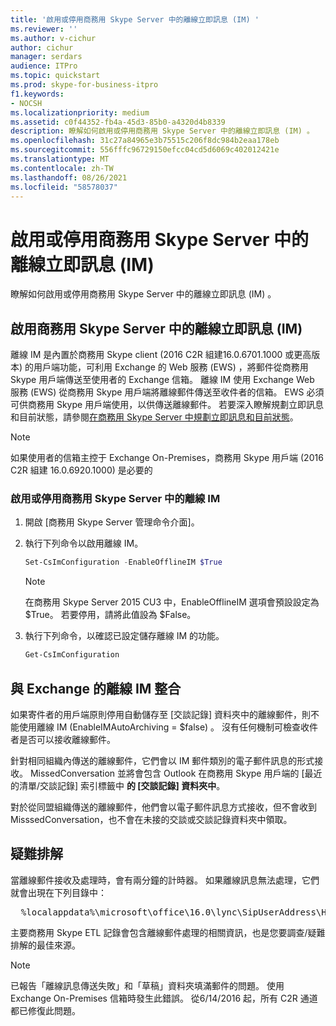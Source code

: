 ```yaml
---
title: '啟用或停用商務用 Skype Server 中的離線立即訊息 (IM) '
ms.reviewer: ''
ms.author: v-cichur
author: cichur
manager: serdars
audience: ITPro
ms.topic: quickstart
ms.prod: skype-for-business-itpro
f1.keywords:
- NOCSH
ms.localizationpriority: medium
ms.assetid: c0f44352-fb4a-45d3-85b0-a4320d4b8339
description: 瞭解如何啟用或停用商務用 Skype Server 中的離線立即訊息 (IM) 。
ms.openlocfilehash: 31c27a84965e3b75515c206f8dc984b2eaa178eb
ms.sourcegitcommit: 556fffc96729150efcc04cd5d6069c402012421e
ms.translationtype: MT
ms.contentlocale: zh-TW
ms.lasthandoff: 08/26/2021
ms.locfileid: "58578037"
---
```

# <a name="enable-or-disable-offline-instant-messaging-im-in-skype-for-business-server"></a>啟用或停用商務用 Skype Server 中的離線立即訊息 (IM) 
 
瞭解如何啟用或停用商務用 Skype Server 中的離線立即訊息 (IM) 。
  
## <a name="enable-offline-instant-messaging-im-in-skype-for-business-server"></a>啟用商務用 Skype Server 中的離線立即訊息 (IM) 

離線 IM 是內置於商務用 Skype client (2016 C2R 組建16.0.6701.1000 或更高版本) 的用戶端功能，可利用 Exchange 的 Web 服務 (EWS) ，將郵件從商務用 Skype 用戶端傳送至使用者的 Exchange 信箱。 離線 IM 使用 Exchange Web 服務 (EWS) 從商務用 Skype 用戶端將離線郵件傳送至收件者的信箱。 EWS 必須可供商務用 Skype 用戶端使用，以供傳送離線郵件。 若要深入瞭解規劃立即訊息和目前狀態，請參閱[在商務用 Skype Server 中規劃立即訊息和目前狀態](../../plan-your-deployment/instant-messaging-and-presence.md)。
  
> [!NOTE]
> 如果使用者的信箱主控于 Exchange On-Premises，商務用 Skype 用戶端 (2016 C2R 組建 16.0.6920.1000) 是必要的 
  
### <a name="to-enable-or-disable-offline-im-in-skype-for-business-server"></a>啟用或停用商務用 Skype Server 中的離線 IM

1. 開啟 [商務用 Skype Server 管理命令介面]。
    
2. 執行下列命令以啟用離線 IM。
    
   ```powershell
   Set-CsImConfiguration -EnableOfflineIM $True
   ```

    > [!NOTE]
    > 在商務用 Skype Server 2015 CU3 中，EnableOfflineIM 選項會預設設定為 $True。 若要停用，請將此值設為 $False。 
  
3. 執行下列命令，以確認已設定儲存離線 IM 的功能。
    
   ```powershell
   Get-CsImConfiguration
   ```

## <a name="offline-im-integration-with-exchange"></a>與 Exchange 的離線 IM 整合

如果寄件者的用戶端原則停用自動儲存至 [交談記錄] 資料夾中的離線郵件，則不能使用離線 IM (EnableIMAutoArchiving = $false) 。 沒有任何機制可檢查收件者是否可以接收離線郵件。
  
針對相同組織內傳送的離線郵件，它們會以 IM 郵件類別的電子郵件訊息的形式接收。 MissedConversation 並將會包含 Outlook 在商務用 Skype 用戶端的 [最近的清單/交談記錄] 索引標籤中 **的 [交談記錄] 資料夾中**。
  
對於從同盟組織傳送的離線郵件，他們會以電子郵件訊息方式接收，但不會收到 MisssedConversation，也不會在未接的交談或交談記錄資料夾中領取。 
  
## <a name="troubleshooting"></a>疑難排解

當離線郵件接收及處理時，會有兩分鐘的計時器。 如果離線訊息無法處理，它們就會出現在下列目錄中： 
  
  <pre>  %localappdata%\microsoft\office\16.0\lync\SipUserAddress\History Spooler   </pre>

主要商務用 Skype ETL 記錄會包含離線郵件處理的相關資訊，也是您要調查/疑難排解的最佳來源。 
  
> [!NOTE]
> 已報告「離線訊息傳送失敗」和「草稿」資料夾填滿郵件的問題。 使用 Exchange On-Premises 信箱時發生此錯誤。 從6/14/2016 起，所有 C2R 通道都已修復此問題。  
